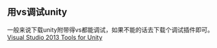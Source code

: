 ## 用vs调试unity  
一般来说下载unity附带得vs都能调试，如果不能的话去下载个调试插件即可。[Visual Studio 2013 Tools for Unity](https://marketplace.visualstudio.com/items?itemName=SebastienLebreton.VisualStudio2013ToolsforUnity)